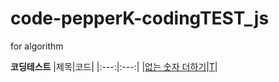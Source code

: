 # code-pepperK-codingTEST_js
for algorithm

**코딩테스트**
|제목|코드|
|:---:|:---:|
|[없는 숫자 더하기](https://programmers.co.kr/learn/courses/30/lessons/86051)|[T](https://coderpp.tistory.com/7)|
